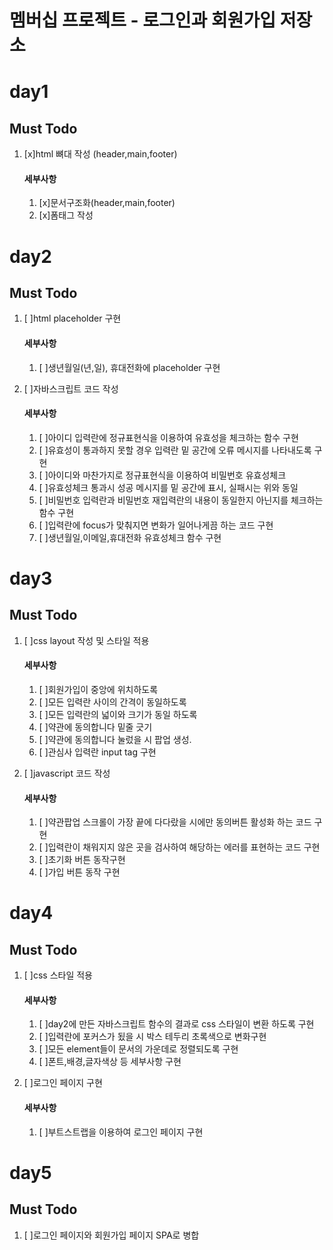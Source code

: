 # 멤버십 프로젝트 - 로그인과 회원가입 저장소

# day1
## Must Todo
1. [x]html 뼈대 작성 (header,main,footer)
    #### 세부사항
    1. [x]문서구조화(header,main,footer)
    2. [x]폼태그 작성
# day2
## Must Todo
1. [ ]html placeholder 구현
    #### 세부사항
    1. [ ]생년월일(년,일), 휴대전화에 placeholder 구현
    

3. [ ]자바스크립트 코드 작성
    #### 세부사항
    1. [ ]아이디 입력란에 정규표현식을 이용하여 유효성을 체크하는 함수 구현 
    2. [ ]유효성이 통과하지 못할 경우 입력란 밑 공간에 오류 메시지를 나타내도록 구현
    3. [ ]아이디와 마찬가지로 정규표현식을 이용하여 비밀번호 유효성체크
    4. [ ]유효성체크 통과시 성공 메시지를 밑 공간에 표시, 실패시는 위와 동일
    5. [ ]비밀번호 입력란과 비밀번호 재입력란의 내용이 동일한지 아닌지를 체크하는 함수 구현
    6. [ ]입력란에 focus가 맞춰지면 변화가 일어나게끔 하는 코드 구현
    7. [ ]생년월일,이메일,휴대전화 유효성체크 함수 구현
# day3
## Must Todo
1. [ ]css layout 작성 및 스타일 적용
    #### 세부사항
    1. [ ]회원가입이 중앙에 위치하도록
    2. [ ]모든 입력란 사이의 간격이 동일하도록
    3. [ ]모든 입력란의 넓이와 크기가 동일 하도록
    4. [ ]약관에 동의합니다 밑줄 긋기
    5. [ ]약관에 동의합니다 눌렀을 시 팝업 생성.
    6. [ ]관심사 입력란 input tag 구현
    
    
1. [ ]javascript 코드 작성
    #### 세부사항
    1. [ ]약관팝업 스크롤이 가장 끝에 다다랐을 시에만 동의버튼 활성화 하는 코드 구현
    2. [ ]입력란이 채워지지 않은 곳을 검사하여 해당하는 에러를 표현하는 코드 구현
    3. [ ]초기화 버튼 동작구현
    4. [ ]가입 버튼 동작 구현


# day4
## Must Todo

1. [ ]css 스타일 적용
    #### 세부사항
    1. [ ]day2에 만든 자바스크립트 함수의 결과로 css 스타일이 변환 하도록 구현
    2. [ ]입력란에 포커스가 됬을 시 박스 테두리 초록색으로 변화구현
    3. [ ]모든 element들이 문서의 가운데로 정렬되도록 구현
    4. [ ]폰트,배경,글자색상 등 세부사항 구현

2. [ ]로그인 페이지 구현
    #### 세부사항
    1. [ ]부트스트랩을 이용하여 로그인 페이지 구현

# day5
## Must Todo
1. [ ]로그인 페이지와 회원가입 페이지 SPA로 병합

